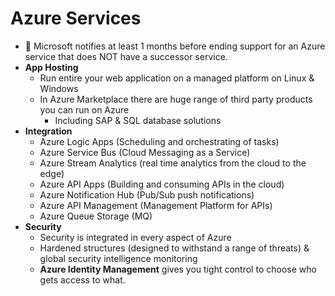 # Azure Services

- 📝 Microsoft notifies at least 1 months before ending support for an Azure service that does NOT have a successor service.
- **App Hosting**
  - Run entire your web application on a managed platform on Linux & Windows
  - In Azure Marketplace there are huge range of third party products you can run on Azure
    - Including SAP & SQL database solutions
- **Integration**
  - Azure Logic Apps (Scheduling and orchestrating of tasks)
  - Azure Service Bus (Cloud Messaging as a Service)
  - Azure Stream Analytics (real time analytics from the cloud to the edge)
  - Azure API Apps (Building and consuming APIs in the cloud)
  - Azure Notification Hub (Pub/Sub push notifications)
  - Azure API Management (Management Platform for APIs)
  - Azure Queue Storage (MQ)
- **Security**
  - Security is integrated in every aspect of Azure
  - Hardened structures (designed to withstand a range of threats) & global security intelligence monitoring
  - **Azure Identity Management** gives you tight control to choose who gets access to what.
